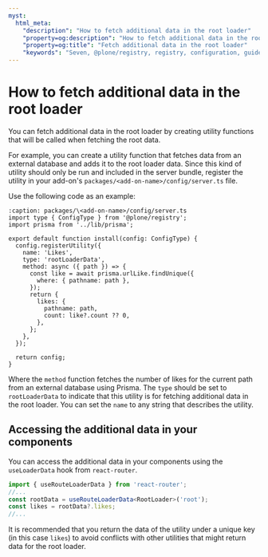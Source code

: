 ```yaml
---
myst:
  html_meta:
    "description": "How to fetch additional data in the root loader"
    "property=og:description": "How to fetch additional data in the root loader"
    "property=og:title": "Fetch additional data in the root loader"
    "keywords": "Seven, @plone/registry, registry, configuration, guide, root, data, fetching"
---
```


# How to fetch additional data in the root loader

You can fetch additional data in the root loader by creating utility functions that will be called when fetching the root data.

For example, you can create a utility function that fetches data from an external database and adds it to the root loader data.
Since this kind of utility should only be run and included in the server bundle, register the utility in your add-on's `packages/<add-on-name>/config/server.ts` file.

Use the following code as an example:

```{code-block} ts
:caption: packages/\<add-on-name>/config/server.ts
import type { ConfigType } from '@plone/registry';
import prisma from '../lib/prisma';

export default function install(config: ConfigType) {
  config.registerUtility({
    name: 'Likes',
    type: 'rootLoaderData',
    method: async ({ path }) => {
      const like = await prisma.urlLike.findUnique({
        where: { pathname: path },
      });
      return {
        likes: {
          pathname: path,
          count: like?.count ?? 0,
        },
      };
    },
  });

  return config;
}
```

Where the `method` function fetches the number of likes for the current path from an external database using Prisma.
The `type` should be set to `rootLoaderData` to indicate that this utility is for fetching additional data in the root loader.
You can set the `name` to any string that describes the utility.

## Accessing the additional data in your components

You can access the additional data in your components using the `useLoaderData` hook from `react-router`.

```ts
import { useRouteLoaderData } from 'react-router';
//...
const rootData = useRouteLoaderData<RootLoader>('root');
const likes = rootData?.likes;
//...
```

It is recommended that you return the data of the utility under a unique key (in this case `likes`) to avoid conflicts with other utilities that might return data for the root loader.

